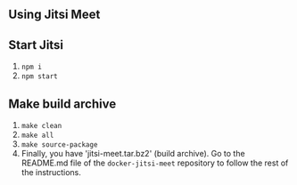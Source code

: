 ## Using Jitsi Meet

## Start Jitsi

1. `npm i`
2. `npm start`

## Make build archive

1. `make clean`
2. `make all`
3. `make source-package`
4. Finally, you have 'jitsi-meet.tar.bz2' (build archive). Go to the README.md file of the `docker-jitsi-meet` repository to follow the rest of the instructions.